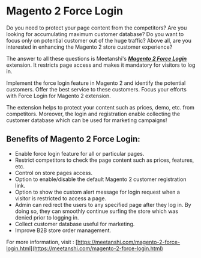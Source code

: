 # Magento 2 Force Login

Do you need to protect your page content from the competitors? Are you looking for accumulating maximum customer database? Do you want to focus only on potential customer out of the huge traffic? Above all, are you interested in enhancing the Magento 2 store customer experience?

The answer to all these questions is Meetanshi's [***Magento 2 Force Login***](https://meetanshi.com/magento-2-force-login.html) extension. It restricts page access and makes it mandatory for visitors to log in.

Implement the force login feature in Magento 2 and identify the potential customers. Offer the best service to these customers. Focus your efforts with Force Login for Magento 2 extension.

The extension helps to protect your content such as prices, demo, etc. from competitors. Moreover, the login and registration enable collecting the customer database which can be used for marketing campaigns!

## Benefits of Magento 2 Force Login: ##

* Enable force login feature for all or particular pages.
* Restrict competitors to check the page content such as prices, features, etc.
* Control on store pages access.
* Option to enable/disable the default Magento 2 customer registration link.
* Option to show the custom alert message for login request when a visitor is restricted to access a page.
* Admin can redirect the users to any specified page after they log in. By doing so, they can smoothly continue surfing the store which was denied prior to logging in.
* Collect customer database useful for marketing.
* Improve B2B store order management.

For more information, visit : [https://meetanshi.com/magento-2-force-login.html](https://meetanshi.com/magento-2-force-login.html)
